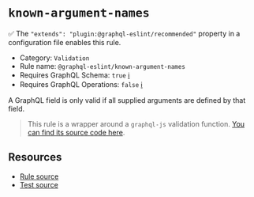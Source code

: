 # `known-argument-names`

✅ The `"extends": "plugin:@graphql-eslint/recommended"` property in a configuration file enables this rule.

- Category: `Validation`
- Rule name: `@graphql-eslint/known-argument-names`
- Requires GraphQL Schema: `true` [ℹ️](../../README.md#extended-linting-rules-with-graphql-schema)
- Requires GraphQL Operations: `false` [ℹ️](../../README.md#extended-linting-rules-with-siblings-operations)

A GraphQL field is only valid if all supplied arguments are defined by that field.

> This rule is a wrapper around a `graphql-js` validation function. [You can find its source code here](https://github.com/graphql/graphql-js/blob/main/src/validation/rules/KnownArgumentNamesRule.ts).

## Resources

- [Rule source](https://github.com/graphql/graphql-js/blob/main/src/validation/rules/KnownArgumentNamesRule.ts)
- [Test source](https://github.com/graphql/graphql-js/tree/main/src/validation/__tests__/KnownArgumentNamesRule-test.ts)
